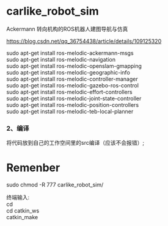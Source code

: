 # carlike_robot_sim  
Ackermann 转向机构的ROS机器人建图导航与仿真  
  
https://blog.csdn.net/qq_36754438/article/details/109125320  


sudo apt-get install ros-melodic-ackermann-msgs  
sudo apt-get install ros-melodic-navigation  
sudo apt-get install ros-melodic-openslam-gmapping  
sudo apt-get install ros-melodic-geographic-info  
sudo apt-get install ros-melodic-controller-manager  
sudo apt-get install ros-melodic-gazebo-ros-control  
sudo apt-get install ros-melodic-effort-controllers  
sudo apt-get install ros-melodic-joint-state-controller   
sudo apt-get install ros-melodic-position-controllers   
sudo apt-get install ros-melodic-teb-local-planner  

### 2、编译  
将代码放到自己的工作空间里的src编译（应该不会报错）;  

# Remenber  
sudo chmod -R 777 carlike_robot_sim/

终端输入:  
cd  
cd catkin_ws  
catkin_make  



